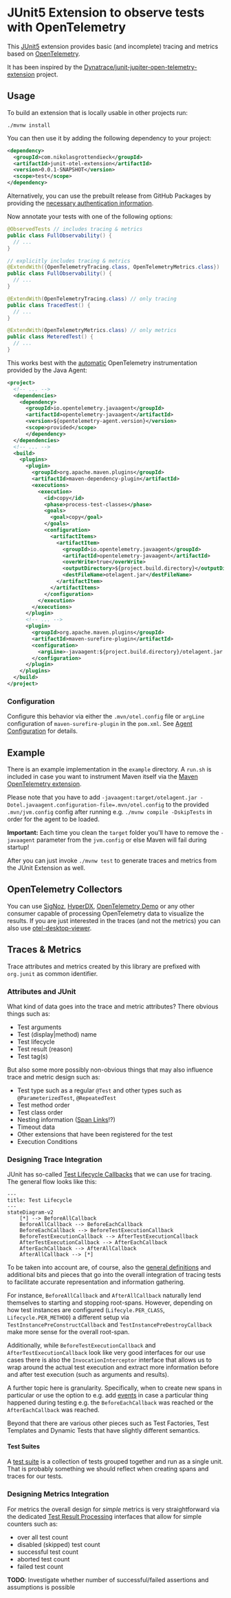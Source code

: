 # JUnit5 Extension to observe tests with OpenTelemetry

This [JUnit5](https://junit.org/) extension provides basic (and incomplete) tracing and metrics based on
[OpenTelemetry](https://opentelemetry.io/).

It has been inspired by the [Dynatrace/junit-jupiter-open-telemetry-extension](https://github.com/dynatrace-oss/junit-jupiter-open-telemetry-extension) <!-- markdownlint-disable-line MD013 --> <!-- editorconfig-checker-disable-line -->
project.

## Usage

To build an extension that is locally usable in other projects run:

```shell
./mvnw install
```

You can then use it by adding the following dependency to your project:

```xml
<dependency>
  <groupId>com.nikolasgrottendieck</groupId>
  <artifactId>junit-otel-extension</artifactId>
  <version>0.0.1-SNAPSHOT</version>
  <scope>test</scope>
</dependency>
```

Alternatively, you can use the prebuilt release from GitHub Packages by providing the [necessary authentication information](https://docs.github.com/en/packages/working-with-a-github-packages-registry/working-with-the-apache-maven-registry#authenticating-to-github-packages). <!-- markdownlint-disable-line MD013 --> <!-- editorconfig-checker-disable-line -->

Now annotate your tests with one of the following options:

```java
@ObservedTests // includes tracing & metrics
public class FullObservability() {
  // ...
}

// explicitly includes tracing & metrics
@ExtendWith({OpenTelemetryTracing.class, OpenTelemetryMetrics.class})
public class FullObservability() {
  // ...
}

@ExtendWith(OpenTelemetryTracing.class) // only tracing
public class TracedTest() {
  // ...
}

@ExtendWith(OpenTelemetryMetrics.class) // only metrics
public class MeteredTest() {
  // ...
}
```

This works best with the [automatic](https://opentelemetry.io/docs/languages/java/automatic/) OpenTelemetry
instrumentation provided by the Java Agent:

```xml
<project>
  <!-- ... -->
  <dependencies>
    <dependency>
      <groupId>io.opentelemetry.javaagent</groupId>
      <artifactId>opentelemetry-javaagent</artifactId>
      <version>${opentelemetry-agent.version}</version>
      <scope>provided</scope>
      </dependency>
  </dependencies>
  <!-- ... -->
  <build>
    <plugins>
      <plugin>
        <groupId>org.apache.maven.plugins</groupId>
        <artifactId>maven-dependency-plugin</artifactId>
        <executions>
          <execution>
            <id>copy</id>
            <phase>process-test-classes</phase>
            <goals>
              <goal>copy</goal>
            </goals>
            <configuration>
              <artifactItems>
                <artifactItem>
                  <groupId>io.opentelemetry.javaagent</groupId>
                  <artifactId>opentelemetry-javaagent</artifactId>
                  <overWrite>true</overWrite>
                  <outputDirectory>${project.build.directory}</outputDirectory>
                  <destFileName>otelagent.jar</destFileName>
                </artifactItem>
              </artifactItems>
            </configuration>
          </execution>
        </executions>
      </plugin>
      <!-- ... -->
      <plugin>
        <groupId>org.apache.maven.plugins</groupId>
        <artifactId>maven-surefire-plugin</artifactId>
        <configuration>
          <argLine>-javaagent:${project.build.directory}/otelagent.jar -Dotel.service.name="${project.name}"</argLine>
        </configuration>
      </plugin>
    </plugins>
  </build>
</project>
```

### Configuration

Configure this behavior via either the `.mvn/otel.config` file or `argLine` configuration of `maven-surefire-plugin` in
the `pom.xml`. See [Agent Configuration](https://opentelemetry.io/docs/languages/java/automatic/agent-config/) for
details.

## Example

There is an example implementation in the `example` directory. A `run.sh` is included in case you want to instrument
Maven itself via the [Maven OpenTelemetry extension](https://github.com/open-telemetry/opentelemetry-java-contrib/tree/main/maven-extension). <!-- markdownlint-disable-line MD013 --> <!-- editorconfig-checker-disable-line -->

Please note that you have to add `-javaagent:target/otelagent.jar -Dotel.javaagent.configuration-file=.mvn/otel.config`
to the provided `.mvn/jvm.config` config after running e.g. `./mvnw compile -DskipTests` in order for the agent to be
loaded.

**Important:** Each time you clean the `target` folder you'll have to remove the `-javaagent` parameter from the
`jvm.config` or else Maven will fail during startup!

After you can just invoke `./mvnw test` to generate traces and metrics from the JUnit Extension as well.

## OpenTelemetry Collectors

You can use [SigNoz](https://signoz.io), [HyperDX](https://www.hyperdx.io), [OpenTelemetry Demo](https://opentelemetry.io/docs/demo/) <!-- markdownlint-disable-line MD013 --> <!-- editorconfig-checker-disable-line -->
or any other consumer capable of processing OpenTelemetry data to visualize the results. If you are just interested in
the traces (and not the metrics) you can also use [otel-desktop-viewer](https://github.com/CtrlSpice/otel-desktop-viewer). <!-- markdownlint-disable-line MD013 --> <!-- editorconfig-checker-disable-line -->

## Traces & Metrics

Trace attributes and metrics created by this library are prefixed with `org.junit` as common identifier.

### Attributes and JUnit

What kind of data goes into the trace and metric attributes? There obvious things such as:

- Test arguments
- Test (display|method) name
- Test lifecycle
- Test result (reason)
- Test tag(s)

But also some more possibly non-obvious things that may also influence trace and metric design such as:

- Test type such as a regular `@Test` and other types such as `@ParameterizedTest`, `@RepeatedTest`
- Test method order
- Test class order
- Nesting information ([Span Links](https://opentelemetry.io/docs/concepts/signals/traces/#span-links)!?)
- Timeout data
- Other extensions that have been registered for the test
- Execution Conditions

### Designing Trace Integration

JUnit has so-called [Test Lifecycle Callbacks](https://junit.org/junit5/docs/current/user-guide/#extensions-lifecycle-callbacks) <!-- markdownlint-disable-line MD013 --> <!-- editorconfig-checker-disable-line -->
that we can use for tracing. The general flow looks like this:

```mermaid
---
title: Test Lifecycle
---
stateDiagram-v2
    [*] --> BeforeAllCallback
    BeforeAllCallback --> BeforeEachCallback
    BeforeEachCallback --> BeforeTestExecutionCallback
    BeforeTestExecutionCallback --> AfterTestExecutionCallback
    AfterTestExecutionCallback --> AfterEachCallback
    AfterEachCallback --> AfterAllCallback
    AfterAllCallback --> [*]
```

To be taken into account are, of course, also the [general definitions](https://junit.org/junit5/docs/current/user-guide/#writing-tests-definitions) <!-- markdownlint-disable-line MD013 --> <!-- editorconfig-checker-disable-line -->
and additional bits and pieces that go into the overall integration of tracing tests to facilitate
accurate representation and information gathering.

For instance, `BeforeAllCallback` and `AfterAllCallback` naturally lend themselves to starting and stopping root-spans.
However, depending on how test instances are configured (`Lifecyle.PER_CLASS`, `Lifecycle.PER_METHOD`) a different setup
via `TestInstancePreConstructCallback` and `TestInstancePreDestroyCallback` make more sense for the overall root-span.

Additionally, while `BeforeTestExecutionCallback` and `AfterTestExecutionCallback` look like very good interfaces for
our use cases there is also the `InvocationInterceptor` interface that allows us to wrap around the actual test
execution and extract more information before and after test execution (such as arguments and results).

A further topic here is granularity. Specifically, when to create new spans in particular or use the option to e.g. add
[events](https://opentelemetry.io/docs/concepts/signals/traces/#span-events) in case a particular thing happened during
testing e.g. the `BeforeEachCallback` was reached or the `AfterEachCallback` was reached.

Beyond that there are various other pieces such as Test Factories, Test Templates and Dynamic Tests that have slightly
different semantics.

#### Test Suites

A [test suite](https://junit.org/junit5/docs/current/user-guide/#junit-platform-suite-engine) is a collection of tests
grouped together and run as a single unit. That is probably something we should reflect when creating spans and traces
for our tests.

### Designing Metrics Integration

For metrics the overall design for _simple_ metrics is very straightforward via the dedicated [Test Result Processing](https://junit.org/junit5/docs/current/user-guide/#extensions-test-result-processing) <!-- markdownlint-disable-line MD013 --> <!-- editorconfig-checker-disable-line -->
interfaces that allow for simple counters such as:

- over all test count
- disabled (skipped) test count
- successful test count
- aborted test count
- failed test count

**TODO**: Investigate whether number of successful/failed assertions and assumptions is possible
